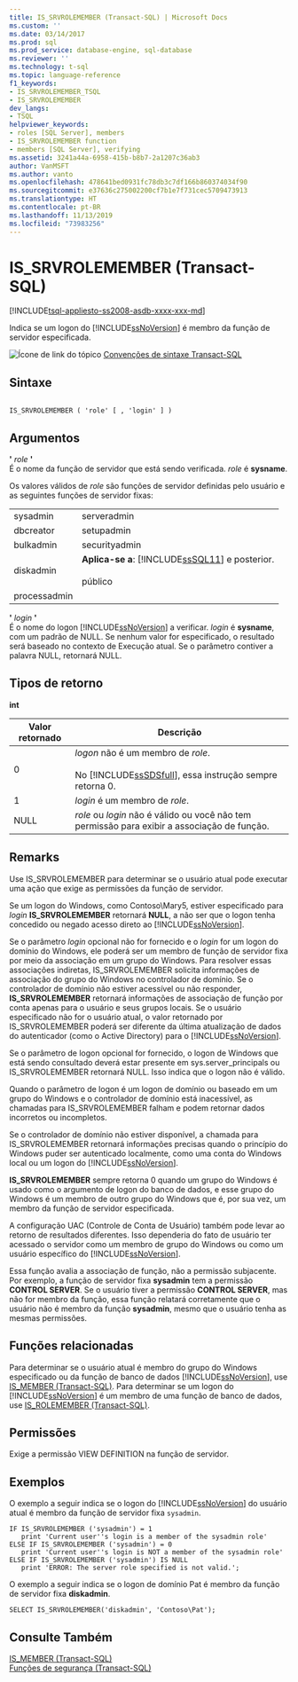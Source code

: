 ```yaml
---
title: IS_SRVROLEMEMBER (Transact-SQL) | Microsoft Docs
ms.custom: ''
ms.date: 03/14/2017
ms.prod: sql
ms.prod_service: database-engine, sql-database
ms.reviewer: ''
ms.technology: t-sql
ms.topic: language-reference
f1_keywords:
- IS_SRVROLEMEMBER_TSQL
- IS_SRVROLEMEMBER
dev_langs:
- TSQL
helpviewer_keywords:
- roles [SQL Server], members
- IS_SRVROLEMEMBER function
- members [SQL Server], verifying
ms.assetid: 3241a44a-6958-415b-b8b7-2a1207c36ab3
author: VanMSFT
ms.author: vanto
ms.openlocfilehash: 478641bed0931fc78db3c7df166b860374034f90
ms.sourcegitcommit: e37636c275002200cf7b1e7f731cec5709473913
ms.translationtype: HT
ms.contentlocale: pt-BR
ms.lasthandoff: 11/13/2019
ms.locfileid: "73983256"
---
```

# <a name="is_srvrolemember-transact-sql"></a>IS_SRVROLEMEMBER (Transact-SQL)
[!INCLUDE[tsql-appliesto-ss2008-asdb-xxxx-xxx-md](../../includes/tsql-appliesto-ss2008-asdb-xxxx-xxx-md.md)]

  Indica se um logon do [!INCLUDE[ssNoVersion](../../includes/ssnoversion-md.md)] é membro da função de servidor especificada.  
  
 ![Ícone de link do tópico](../../database-engine/configure-windows/media/topic-link.gif "Ícone de link do tópico") [Convenções de sintaxe Transact-SQL](../../t-sql/language-elements/transact-sql-syntax-conventions-transact-sql.md)  
  
## <a name="syntax"></a>Sintaxe  
  
```  
  
IS_SRVROLEMEMBER ( 'role' [ , 'login' ] )  
```  
  
## <a name="arguments"></a>Argumentos  
 **'** *role* **'**  
 É o nome da função de servidor que está sendo verificada. *role* é **sysname**.  
  
 Os valores válidos de *role* são funções de servidor definidas pelo usuário e as seguintes funções de servidor fixas:  
  
|||  
|-|-|  
|sysadmin|serveradmin|  
|dbcreator|setupadmin|  
|bulkadmin|securityadmin|  
|diskadmin|**Aplica-se a**: [!INCLUDE[ssSQL11](../../includes/sssql11-md.md)] e posterior.<br /><br /> público|  
|processadmin||  
  
 **'** *login* **'**  
 É o nome do logon [!INCLUDE[ssNoVersion](../../includes/ssnoversion-md.md)] a verificar. *login* é **sysname**, com um padrão de NULL. Se nenhum valor for especificado, o resultado será baseado no contexto de Execução atual. Se o parâmetro contiver a palavra NULL, retornará NULL.  
  
## <a name="return-types"></a>Tipos de retorno  
 **int**  
  
|Valor retornado|Descrição|  
|------------------|-----------------|  
|0|*logon* não é um membro de *role*.<br /><br /> No [!INCLUDE[ssSDSfull](../../includes/sssdsfull-md.md)], essa instrução sempre retorna 0.|  
|1|*login* é um membro de *role*.|  
|NULL|*role* ou *login* não é válido ou você não tem permissão para exibir a associação de função.|  
  
## <a name="remarks"></a>Remarks  
 Use IS_SRVROLEMEMBER para determinar se o usuário atual pode executar uma ação que exige as permissões da função de servidor.  
  
 Se um logon do Windows, como Contoso\Mary5, estiver especificado para *login* **IS_SRVROLEMEMBER** retornará **NULL**, a não ser que o logon tenha concedido ou negado acesso direto ao [!INCLUDE[ssNoVersion](../../includes/ssnoversion-md.md)].  
  
 Se o parâmetro *login* opcional não for fornecido e o *login* for um logon do domínio do Windows, ele poderá ser um membro de função de servidor fixa por meio da associação em um grupo do Windows. Para resolver essas associações indiretas, IS_SRVROLEMEMBER solicita informações de associação do grupo do Windows no controlador de domínio. Se o controlador de domínio não estiver acessível ou não responder, **IS_SRVROLEMEMBER** retornará informações de associação de função por conta apenas para o usuário e seus grupos locais. Se o usuário especificado não for o usuário atual, o valor retornado por IS_SRVROLEMEMBER poderá ser diferente da última atualização de dados do autenticador (como o Active Directory) para o [!INCLUDE[ssNoVersion](../../includes/ssnoversion-md.md)].  
  
 Se o parâmetro de logon opcional for fornecido, o logon de Windows que está sendo consultado deverá estar presente em sys.server_principals ou IS_SRVROLEMEMBER retornará NULL. Isso indica que o logon não é válido.  
  
 Quando o parâmetro de logon é um logon de domínio ou baseado em um grupo do Windows e o controlador de domínio está inacessível, as chamadas para IS_SRVROLEMEMBER falham e podem retornar dados incorretos ou incompletos.  
  
 Se o controlador de domínio não estiver disponível, a chamada para IS_SRVROLEMEMBER retornará informações precisas quando o princípio do Windows puder ser autenticado localmente, como uma conta do Windows local ou um logon do [!INCLUDE[ssNoVersion](../../includes/ssnoversion-md.md)].  
  
 **IS_SRVROLEMEMBER** sempre retorna 0 quando um grupo do Windows é usado como o argumento de logon do banco de dados, e esse grupo do Windows é um membro de outro grupo do Windows que é, por sua vez, um membro da função de servidor especificada.  
  
 A configuração UAC (Controle de Conta de Usuário) também pode levar ao retorno de resultados diferentes. Isso dependeria do fato de usuário ter acessado o servidor como um membro de grupo do Windows ou como um usuário específico do [!INCLUDE[ssNoVersion](../../includes/ssnoversion-md.md)].  
  
 Essa função avalia a associação de função, não a permissão subjacente. Por exemplo, a função de servidor fixa **sysadmin** tem a permissão **CONTROL SERVER**. Se o usuário tiver a permissão **CONTROL SERVER**, mas não for membro da função, essa função relatará corretamente que o usuário não é membro da função **sysadmin**, mesmo que o usuário tenha as mesmas permissões.  
  
## <a name="related-functions"></a>Funções relacionadas  
 Para determinar se o usuário atual é membro do grupo do Windows especificado ou da função de banco de dados [!INCLUDE[ssNoVersion](../../includes/ssnoversion-md.md)], use [IS_MEMBER &#40;Transact-SQL&#41;](../../t-sql/functions/is-member-transact-sql.md). Para determinar se um logon do [!INCLUDE[ssNoVersion](../../includes/ssnoversion-md.md)] é um membro de uma função de banco de dados, use [IS_ROLEMEMBER &#40;Transact-SQL&#41;](../../t-sql/functions/is-rolemember-transact-sql.md).  
  
## <a name="permissions"></a>Permissões  
 Exige a permissão VIEW DEFINITION na função de servidor.  
  
## <a name="examples"></a>Exemplos  
 O exemplo a seguir indica se o logon do [!INCLUDE[ssNoVersion](../../includes/ssnoversion-md.md)] do usuário atual é membro da função de servidor fixa `sysadmin`.  
  
```  
IF IS_SRVROLEMEMBER ('sysadmin') = 1  
   print 'Current user''s login is a member of the sysadmin role'  
ELSE IF IS_SRVROLEMEMBER ('sysadmin') = 0  
   print 'Current user''s login is NOT a member of the sysadmin role'  
ELSE IF IS_SRVROLEMEMBER ('sysadmin') IS NULL  
   print 'ERROR: The server role specified is not valid.';  
```  
  
 O exemplo a seguir indica se o logon de domínio Pat é membro da função de servidor fixa **diskadmin**.  
  
```  
SELECT IS_SRVROLEMEMBER('diskadmin', 'Contoso\Pat');  
```  
  
## <a name="see-also"></a>Consulte Também  
 [IS_MEMBER &#40;Transact-SQL&#41;](../../t-sql/functions/is-member-transact-sql.md)   
 [Funções de segurança &#40;Transact-SQL&#41;](../../t-sql/functions/security-functions-transact-sql.md)  
  
  
